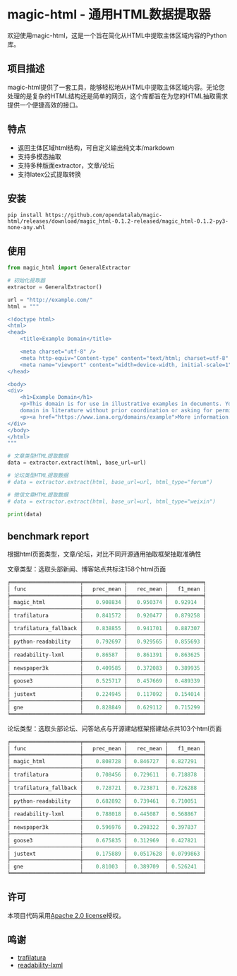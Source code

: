 # magic-html - 通用HTML数据提取器

欢迎使用magic-html，这是一个旨在简化从HTML中提取主体区域内容的Python库。



## 项目描述

magic-html提供了一套工具，能够轻松地从HTML中提取主体区域内容。无论您处理的是复杂的HTML结构还是简单的网页，这个库都旨在为您的HTML抽取需求提供一个便捷高效的接口。



## 特点

- 返回主体区域html结构，可自定义输出纯文本/markdown
- 支持多模态抽取
- 支持多种版面extractor，文章/论坛
- 支持latex公式提取转换



## 安装

```shell
pip install https://github.com/opendatalab/magic-html/releases/download/magic_html-0.1.2-released/magic_html-0.1.2-py3-none-any.whl
```



## 使用

```python
from magic_html import GeneralExtractor

# 初始化提取器
extractor = GeneralExtractor()

url = "http://example.com/"
html = """

<!doctype html>
<html>
<head>
    <title>Example Domain</title>

    <meta charset="utf-8" />
    <meta http-equiv="Content-type" content="text/html; charset=utf-8" />
    <meta name="viewport" content="width=device-width, initial-scale=1" />  
</head>

<body>
<div>
    <h1>Example Domain</h1>
    <p>This domain is for use in illustrative examples in documents. You may use this
    domain in literature without prior coordination or asking for permission.</p>
    <p><a href="https://www.iana.org/domains/example">More information...</a></p>
</div>
</body>
</html>
"""

# 文章类型HTML提取数据
data = extractor.extract(html, base_url=url)

# 论坛类型HTML提取数据
# data = extractor.extract(html, base_url=url, html_type="forum")

# 微信文章HTML提取数据
# data = extractor.extract(html, base_url=url, html_type="weixin")

print(data)
```



## benchmark report

根据html页面类型，文章/论坛，对比不同开源通用抽取框架抽取准确性

文章类型：选取头部新闻、博客站点共标注158个html页面

```Python
╒══════════════════════╤═════════════╤════════════╤═══════════╕
│ func                 │   prec_mean │   rec_mean │   f1_mean │
╞══════════════════════╪═════════════╪════════════╪═══════════╡
│ magic_html           │    0.908834 │   0.950374 │  0.92914  │
├──────────────────────┼─────────────┼────────────┼───────────┤
│ trafilatura          │    0.841572 │   0.920477 │  0.879258 │
├──────────────────────┼─────────────┼────────────┼───────────┤
│ trafilatura_fallback │    0.838855 │   0.941701 │  0.887307 │
├──────────────────────┼─────────────┼────────────┼───────────┤
│ python-readability   │    0.792697 │   0.929565 │  0.855693 │
├──────────────────────┼─────────────┼────────────┼───────────┤
│ readability-lxml     │    0.86587  │   0.861391 │  0.863625 │
├──────────────────────┼─────────────┼────────────┼───────────┤
│ newspaper3k          │    0.409585 │   0.372083 │  0.389935 │
├──────────────────────┼─────────────┼────────────┼───────────┤
│ goose3               │    0.525717 │   0.457669 │  0.489339 │
├──────────────────────┼─────────────┼────────────┼───────────┤
│ justext              │    0.224945 │   0.117092 │  0.154014 │
├──────────────────────┼─────────────┼────────────┼───────────┤
│ gne                  │    0.828849 │   0.629112 │  0.715299 │
╘══════════════════════╧═════════════╧════════════╧═══════════╛
```



论坛类型：选取头部论坛、问答站点与开源建站框架搭建站点共103个html页面

```Python
╒══════════════════════╤═════════════╤════════════╤═══════════╕
│ func                 │   prec_mean │   rec_mean │   f1_mean │
╞══════════════════════╪═════════════╪════════════╪═══════════╡
│ magic_html           │    0.808728 │  0.846727  │ 0.827291  │
├──────────────────────┼─────────────┼────────────┼───────────┤
│ trafilatura          │    0.708456 │  0.729611  │ 0.718878  │
├──────────────────────┼─────────────┼────────────┼───────────┤
│ trafilatura_fallback │    0.728721 │  0.723871  │ 0.726288  │
├──────────────────────┼─────────────┼────────────┼───────────┤
│ python-readability   │    0.682892 │  0.739461  │ 0.710051  │
├──────────────────────┼─────────────┼────────────┼───────────┤
│ readability-lxml     │    0.788018 │  0.445087  │ 0.568867  │
├──────────────────────┼─────────────┼────────────┼───────────┤
│ newspaper3k          │    0.596976 │  0.298322  │ 0.397837  │
├──────────────────────┼─────────────┼────────────┼───────────┤
│ goose3               │    0.675835 │  0.312969  │ 0.427821  │
├──────────────────────┼─────────────┼────────────┼───────────┤
│ justext              │    0.175889 │  0.0517628 │ 0.0799863 │
├──────────────────────┼─────────────┼────────────┼───────────┤
│ gne                  │    0.81003  │  0.389709  │ 0.526241  │
╘══════════════════════╧═════════════╧════════════╧═══════════╛
```



## 许可

本项目代码采用[Apache 2.0 license](https://www.apache.org/licenses/LICENSE-2.0.html)授权。



## 鸣谢

- [trafilatura](https://github.com/adbar/trafilatura)
- [readability-lxml](https://github.com/buriy/python-readability)


